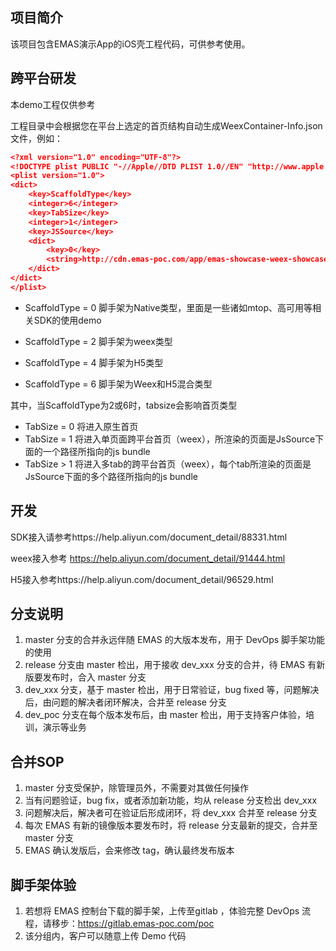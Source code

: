 ## 项目简介

该项目包含EMAS演示App的iOS壳工程代码，可供参考使用。


## 跨平台研发

本demo工程仅供参考

工程目录中会根据您在平台上选定的首页结构自动生成WeexContainer-Info.json文件，例如：

```json
<?xml version="1.0" encoding="UTF-8"?>
<!DOCTYPE plist PUBLIC "-//Apple//DTD PLIST 1.0//EN" "http://www.apple.com/DTDs/PropertyList-1.0.dtd">
<plist version="1.0">
<dict>
	<key>ScaffoldType</key>
	<integer>6</integer>
	<key>TabSize</key>
	<integer>1</integer>
	<key>JSSource</key>
	<dict>
		<key>0</key>
		<string>http://cdn.emas-poc.com/app/emas-showcase-weex-showcase/pages/index/entry.js</string>
	</dict>
</dict>
</plist>
```

* ScaffoldType = 0 脚手架为Native类型，里面是一些诸如mtop、高可用等相关SDK的使用demo

* ScaffoldType = 2 脚手架为weex类型

* ScaffoldType = 4 脚手架为H5类型

* ScaffoldType = 6 脚手架为Weex和H5混合类型


其中，当ScaffoldType为2或6时，tabsize会影响首页类型

* TabSize = 0 将进入原生首页
*  TabSize = 1 将进入单页面跨平台首页（weex），所渲染的页面是JsSource下面的一个路径所指向的js bundle
* TabSize > 1 将进入多tab的跨平台首页（weex），每个tab所渲染的页面是JsSource下面的多个路径所指向的js bundle



## 开发

SDK接入请参考https://help.aliyun.com/document_detail/88331.html



weex接入参考 https://help.aliyun.com/document_detail/91444.html



H5接入参考https://help.aliyun.com/document_detail/96529.html

## 分支说明
1. master 分支的合并永远伴随 EMAS 的大版本发布，用于 DevOps 脚手架功能的使用
2. release  分支由 master 检出，用于接收 dev_xxx 分支的合并，待 EMAS 有新版要发布时，合入 master 分支
3. dev_xxx 分支，基于 master 检出，用于日常验证，bug fixed 等，问题解决后，由问题的解决者闭环解决，合并至 release 分支
4. dev_poc 分支在每个版本发布后，由 master 检出，用于支持客户体验，培训，演示等业务

## 合并SOP

1. master 分支受保护，除管理员外，不需要对其做任何操作
2. 当有问题验证，bug fix，或者添加新功能，均从 release 分支检出 dev_xxx
3. 问题解决后，解决者可在验证后形成闭环，将 dev_xxx 合并至 release 分支
4. 每次 EMAS 有新的镜像版本要发布时，将 release 分支最新的提交，合并至 master 分支
5. EMAS 确认发版后，会来修改 tag，确认最终发布版本

## 脚手架体验
1. 若想将 EMAS 控制台下载的脚手架，上传至gitlab ，体验完整 DevOps 流程，请移步：https://gitlab.emas-poc.com/poc
2. 该分组内，客户可以随意上传 Demo 代码


